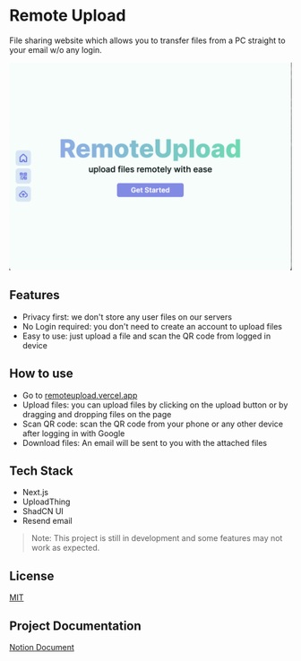 # Remote Upload

File sharing website which allows you to transfer files from a PC straight to your email w/o any login.

![Landing](assets/landing.png)

## Features

- Privacy first: we don't store any user files on our servers
- No Login required: you don't need to create an account to upload files
- Easy to use: just upload a file and scan the QR code from logged in device

## How to use

- Go to [remoteupload.vercel.app](https://remoteupload.vercel.app)
- Upload files: you can upload files by clicking on the upload button or by dragging and dropping files on the page
- Scan QR code: scan the QR code from your phone or any other device after logging in with Google
- Download files: An email will be sent to you with the attached files

## Tech Stack

- Next.js
- UploadThing
- ShadCN UI
- Resend email

> Note: This project is still in development and some features may not work as expected.

## License

[MIT](LICENSE)

## Project Documentation

[Notion Document](https://tejasbhovad.notion.site/RemoteUpload-9660f8aacd5e4234a837411ae124a664)
